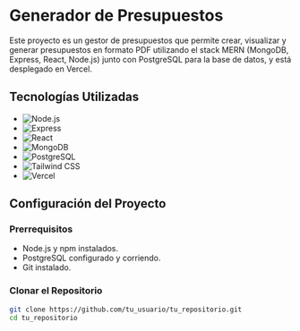 # Generador de Presupuestos

Este proyecto es un gestor de presupuestos que permite crear, visualizar y generar presupuestos en formato PDF utilizando el stack MERN (MongoDB, Express, React, Node.js) junto con PostgreSQL para la base de datos, y está desplegado en Vercel.

## Tecnologías Utilizadas

- ![Node.js](https://img.shields.io/badge/-Node.js-339933?logo=node.js&logoColor=white&style=for-the-badge)
- ![Express](https://img.shields.io/badge/-Express-000000?logo=express&logoColor=white&style=for-the-badge)
- ![React](https://img.shields.io/badge/-React-61DAFB?logo=react&logoColor=white&style=for-the-badge)
- ![MongoDB](https://img.shields.io/badge/-MongoDB-47A248?logo=mongodb&logoColor=white&style=for-the-badge)
- ![PostgreSQL](https://img.shields.io/badge/-PostgreSQL-336791?logo=postgresql&logoColor=white&style=for-the-badge)
- ![Tailwind CSS](https://img.shields.io/badge/-Tailwind%20CSS-38B2AC?logo=tailwind-css&logoColor=white&style=for-the-badge)
- ![Vercel](https://img.shields.io/badge/-Vercel-000000?logo=vercel&logoColor=white&style=for-the-badge)

## Configuración del Proyecto

### Prerrequisitos

- Node.js y npm instalados.
- PostgreSQL configurado y corriendo.
- Git instalado.

### Clonar el Repositorio

```bash
git clone https://github.com/tu_usuario/tu_repositorio.git
cd tu_repositorio
